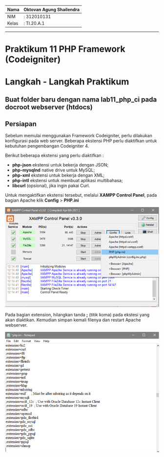 | Nama  | Oktovan Agung Shailendra|
|-------|-------------------------|
|NIM    |: 312010131              |
|Kelas  |: TI.20.A.1              |

---

# Praktikum 11 PHP Framework (Codeigniter)

# Langkah - Langkah Praktikum

## Buat folder baru dengan nama **lab11_php_ci** pada docroot webserver (**htdocs**)

## Persiapan 
Sebelum memulai menggunakan Framework Codeigniter, perlu dilakukan konfigurasi pada web server. Beberapa ekstensi PHP perlu diaktifkan untuk kebutuhan pengembangan Codeigniter 4.

Berikut beberapa ekstensi yang perlu diaktifkan :
- **php-json** ekstensi untuk bekerja dengan JSON;
- **php-mysqlnd** native drive untuk MySQL;
- **php-xml** ekstensi untuk bekerja dengan XML;
- **php-intl** ekstensi untuk membuat aplikasi multibahasa;
- **libcurl** (opsional), jika ingin pakai Curl.

Untuk mengaktifkan ekstensi tersebut, melalui **XAMPP Control Panel**, pada bagian Apache klik **Config** > **PHP.ini**

![img](img/ekstensixampp.png)

Pada bagian extension, hilangkan tanda **;** (titik koma) pada ekstesi yang akan diaktikan. Kemudian simpan kemali filenya dan restart Apache webserver.

![img](img/aktifasiekstensi.png)

